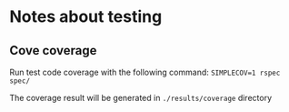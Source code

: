# Notes about testing

## Cove coverage

Run test code coverage with the following command: `SIMPLECOV=1 rspec spec/`

The coverage result will be generated in `./results/coverage` directory
